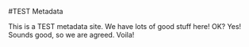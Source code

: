 #TEST Metadata

This is a TEST metadata site. We have lots of good stuff here! OK? Yes! Sounds good, so we are agreed. Voila!